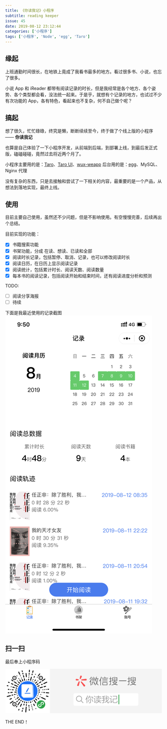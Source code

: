 ```yaml
---
title: 《你读我记》小程序
subtitle: reading keeper
issue: 45
date: 2019-08-12 23:12:44
categories: ['小程序']
tags: ['小程序', 'Node', 'egg', 'Taro']
---
```


## 缘起
上班通勤时间很长，在地铁上竟成了我看书最多的地方。看过很多书、小说，也忘了很多。

小说 App 和 iReader 都带有阅读记录的时长，但是我经常是各个地方、各个姿势、各个类型都会看，没法统一起来。于是乎，就想有个记录的地方，也试过不少有次功能的 App，各有特色，看起来也不复杂，何不自己做个呢？


## 搞起
想了很久，忙忙碌碌，终究是懒，断断续续至今，终于做了个线上版的小程序 —— **你读我记**

也算是自己体验了一下小程序开发，从前端到后端，到部署上线，到最后发正式版，磕磕碰碰，竟然过去将近两个月了。

小程序主要用的是：[Taro](https://taro.aotu.io/)、[Taro UI](https://taro-ui.aotu.io/#/)、[wux-weapp](https://github.com/wux-weapp/wux-weapp)
后台用的是：[egg](https://eggjs.org/zh-cn/intro/)、MySQL、Nginx 代理

没有复杂的东西，只是去接触和尝试了一下相关的内容，最重要的是一个产品，从想法到落地实现，最终上线。

## 使用
目前主要自己使用，虽然还不少问题，但是不影响使用。有空慢慢完善，后续再出个总结。

目前实现的功能：
- [x] 书籍搜索功能
- [x] 书架功能，分成 在读、想读、已读和全部
- [x] 阅读时长记录，包括暂停、取消、记录，也可以修改阅读时长
- [x] 阅读日历，在日历上显示阅读记录
- [x] 阅读统计，包括累计时长、阅读天数、阅读数量
- [x] 每本书的阅读记录，包括阅读开始和结束时间，还有阅读进度分析和预测

TODO:
- [ ] 阅读分享海报
- [ ] 待续

下面是我最近使用的记录截图
![](/images/reading-keeper-my.PNG)

## 扫一扫
最后奉上小程序码

![](/images/reading-keeper.png)

THE END！